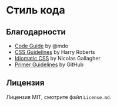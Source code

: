 # Стиль кода

## Благодарности

- [Code Guide](http://codeguide.co) by @mdo
- [CSS Guidelines](http://cssguidelin.es) by Harry Roberts
- [Idiomatic CSS](https://github.com/necolas/idiomatic-css) by Nicolas Gallagher
- [Primer Guidelines](https://styleguide.github.com/primer/principles/) by GitHub

## Лицензия

Лицензия MIT, смотрите файл `License.md`.
